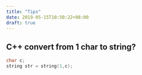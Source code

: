 ```yaml
---
title: "Tips"
date: 2019-05-15T10:50:22+08:00
draft: true
---
```


## C++ convert from 1 char to string? 
```c++
char c;
string str = string(1,c);
```